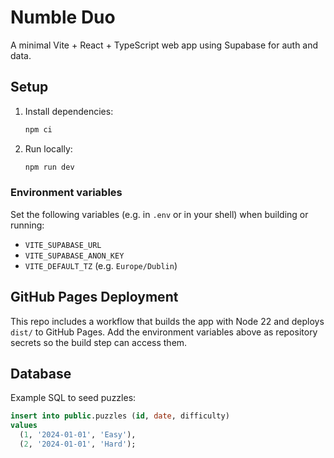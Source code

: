 # Numble Duo

A minimal Vite + React + TypeScript web app using Supabase for auth and data.

## Setup

1. Install dependencies:
   ```bash
   npm ci
   ```
2. Run locally:
   ```bash
   npm run dev
   ```

### Environment variables
Set the following variables (e.g. in `.env` or in your shell) when building or running:

- `VITE_SUPABASE_URL`
- `VITE_SUPABASE_ANON_KEY`
- `VITE_DEFAULT_TZ` (e.g. `Europe/Dublin`)

## GitHub Pages Deployment

This repo includes a workflow that builds the app with Node 22 and deploys `dist/` to GitHub Pages. Add the environment variables above as repository secrets so the build step can access them.

## Database

Example SQL to seed puzzles:

```sql
insert into public.puzzles (id, date, difficulty)
values
  (1, '2024-01-01', 'Easy'),
  (2, '2024-01-01', 'Hard');
```
 
 
